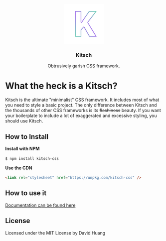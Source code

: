 <p align="center">
    <img src="kitschlogo.png" alt="Kitsch Logo">
    <h3 align="center">Kitsch</h3>
    <p align="center">Obtrusively garish CSS framework.</p>
</p>

# What the heck is a Kitsch?

Kitsch is the ultimate "minimalist" CSS framework. It includes most of what you need to style a basic project.
The only difference between Kitsch and the thousands of other CSS frameworks is its ~~flashiness~~ beauty.
If you want your boilerplate to include a lot of exaggerated and excessive styling, you should use Kitsch.

## How to Install
__Install with NPM__

`$ npm install kitsch-css`

__Use the CDN__

```html
<link rel="stylesheet" href="https://unpkg.com/kitsch-css" />
```

## How to use it
[Documentation can be found here](www.davdhng.github.io/kitsch)

## License
Licensed under the MIT License by David Huang
